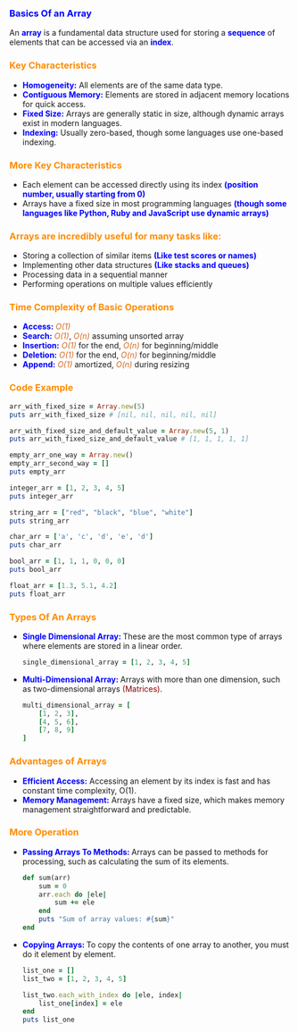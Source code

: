 ### <b style="color:blue">Basics Of an Array</b>

An <b style="color:blue">array</b> is a fundamental data structure used for storing a <b style="color:blue">sequence</b> of elements that can be accessed via an <b style="color:blue">index</b>.


### <b style="color:darkorange">Key Characteristics</b>
- <b style="color:blue">Homogeneity:</b> All elements are of the same data type.
- <b style="color:blue">Contiguous Memory:</b> Elements are stored in adjacent memory locations for quick access.
- <b style="color:blue">Fixed Size:</b> Arrays are generally static in size, although dynamic arrays exist in modern languages.
- <b style="color:blue">Indexing:</b> Usually zero-based, though some languages use one-based indexing.

### <b style="color:darkorange">More Key Characteristics</b>

- Each element can be accessed directly using its index <b style="color:blue">(position number, usually starting from 0)</b>
- Arrays have a fixed size in most programming languages <b style="color:blue">(though some languages like Python, Ruby and JavaScript use dynamic arrays)</b>


### <b style="color:darkorange">Arrays are incredibly useful for many tasks like:</b>

- Storing a collection of similar items <b style="color:blue">(Like test scores or names)</b>
- Implementing other data structures <b style="color:blue">(Like stacks and queues)</b>
- Processing data in a sequential manner
- Performing operations on multiple values efficiently


### <b style="color:darkorange">Time Complexity of Basic Operations</b>

- <b style="color:blue">Access:</b> <i style="color:chocolate">O(1)</i>
- <b style="color:blue">Search:</b> <i style="color:chocolate">O(1)</i>, <i style="color:chocolate">O(n)</i> assuming unsorted array
- <b style="color:blue">Insertion:</b> <i style="color:chocolate">O(1)</i> for the end, <i style="color:chocolate">O(n)</i> for beginning/middle
- <b style="color:blue">Deletion:</b> <i style="color:chocolate">O(1)</i> for the end, <i style="color:chocolate">O(n)</i> for beginning/middle
- <b style="color:blue">Append:</b> <i style="color:chocolate">O(1)</i> amortized, <i style="color:chocolate">O(n)</i> during resizing

### <b style="color:darkorange">Code Example</b>

```ruby
arr_with_fixed_size = Array.new(5)
puts arr_with_fixed_size # [nil, nil, nil, nil, nil]

arr_with_fixed_size_and_default_value = Array.new(5, 1)
puts arr_with_fixed_size_and_default_value # [1, 1, 1, 1, 1]

empty_arr_one_way = Array.new()
empty_arr_second_way = []
puts empty_arr

integer_arr = [1, 2, 3, 4, 5]
puts integer_arr

string_arr = ["red", "black", "blue", "white"]
puts string_arr

char_arr = ['a', 'c', 'd', 'e', 'd']
puts char_arr

bool_arr = [1, 1, 1, 0, 0, 0]
puts bool_arr

float_arr = [1.3, 5.1, 4.2]
puts float_arr
```

### <b style="color:darkorange">Types Of An Arrays</b>

- <b style="color:blue">Single Dimensional Array: </b> These are the most common type of arrays where elements are stored in a linear order.

    ```ruby
    single_dimensional_array = [1, 2, 3, 4, 5]    
    ```

- <b style="color:blue">Multi-Dimensional Array: </b> Arrays with more than one dimension, such as two-dimensional arrays <span style="color:darkred">(Matrices)</span>.

    ```ruby
    multi_dimensional_array = [
        [1, 2, 3],
        [4, 5, 6],
        [7, 8, 9]
    ]
    ```

### <b style="color:darkorange">Advantages of Arrays</b>

- <b style="color:blue">Efficient Access:</b> Accessing an element by its index is fast and has constant time complexity, O(1).
- <b style="color:blue">Memory Management:</b> Arrays have a fixed size, which makes memory management straightforward and predictable.

### <b style="color:darkorange">More Operation</b>

- <b style="color:blue">Passing Arrays To Methods: </b> Arrays can be passed to methods for processing, such as calculating the sum of its elements.

    ```ruby
    def sum(arr)
        sum = 0
        arr.each do |ele|
            sum += ele
        end
        puts "Sum of array values: #{sum}"
    end
    ```

- <b style="color:blue">Copying Arrays: </b> To copy the contents of one array to another, you must do it element by element.

    ```ruby
    list_one = []
    list_two = [1, 2, 3, 4, 5]

    list_two.each_with_index do |ele, index|
        list_one[index] = ele
    end
    puts list_one
    ```
